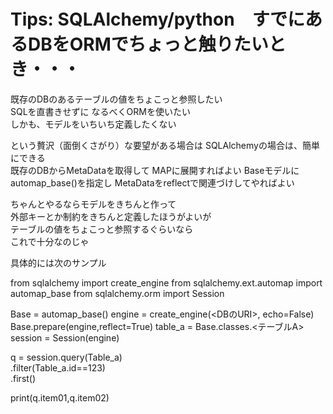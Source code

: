 # Tips: SQLAlchemy/python　すでにあるDBをORMでちょっと触りたいとき・・・  

既存のDBのあるテーブルの値をちょこっと参照したい  
SQLを直書きせずに
なるべくORMを使いたい  
しかも、モデルをいちいち定義したくない  

という贅沢（面倒くさがり）な要望がある場合は
SQLAlchemyの場合は、簡単にできる  
既存のDBからMetaDataを取得して 
MAPに展開すればよい
Baseモデルにautomap_base()を指定し
MetaDataをreflectで関連づけしてやればよい  

ちゃんとやるならモデルをきちんと作って    
外部キーとか制約をきちんと定義したほうがよいが  
テーブルの値をちょこっと参照するぐらいなら  
これで十分なのじゃ  

具体的には次のサンプル

from sqlalchemy import create_engine
from sqlalchemy.ext.automap import automap_base
from sqlalchemy.orm import Session

Base = automap_base()
engine = create_engine(<DBのURI>, echo=False)
Base.prepare(engine,reflect=True)
table_a = Base.classes.<テーブルA>
session = Session(engine)

q = session.query(Table_a)\
    .filter(Table_a.id==123)\
    .first()

print(q.item01,q.item02)